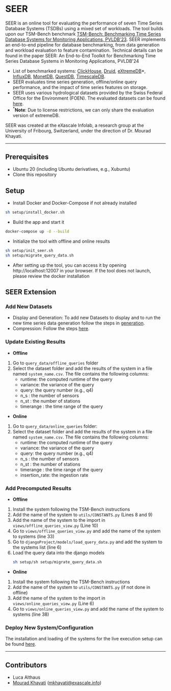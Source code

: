 # SEER

SEER is an online tool for evaluating the performance of seven Time Series Database Systems (TSDBs) using a mixed set of workloads. The tool builds upon our TSM-Bench benchmark [TSM-Bench: Benchmarking Time Series Database Systems for Monitoring Applications, PVLDB'23](https://www.vldb.org/pvldb/vol16/p3363-khelifati.pdf). SEER implements an end-to-end pipeline for database benchmarking, from data generation and workload evaluation to feature contamination. 
Technical details can be found in the paper SEER: An End-to-End Toolkit for Benchmarking Time Series Database Systems in Monitoring Applications, PVLDB'24
- List of benchmarked systems: [ClickHouse](https://clickhouse.com/), [Druid](https://druid.apache.org/), [eXtremeDB](https://www.mcobject.com/)*, [InfluxDB](https://docs.influxdata.com/influxdb/v1.7/), [MonetDB](https://www.monetdb.org/easy-setup/), [QuestDB](https://questdb.io/), [TimescaleDB](https://www.timescale.com/).
- SEER evaluates time series generation, offline/online query performance, and the impact of time series features on storage.
- SEER uses various hydrological datasets provided by the Swiss Federal Office for the Environment (FOEN). The evaluated datasets can be found [here](https://github.com/eXascaleInfolab/TSM-Bench/tree/main/datasets).
- <sup>*</sup>**Note**: Due to license restrictions, we can only share the evaluation version of extremeDB. 


 SEER was created at the eXascale Infolab, a research group at the University of Fribourg, Switzerland, under the direction of Dr. Mourad Khayati. 

___


##  Prerequisites

- Ubuntu 20 (including Ubuntu derivatives, e.g., Xubuntu) 
- Clone this repository 

[//]: # (- Install Docker and Docker-Compose)

[//]: # (___)


## Setup
- Install Docker and Docker-Compose if not already installed
```bash
sh setup/install_docker.sh
```  

- Build the app and start it
```bash
docker-compose up -d --build
```
- Initialize the tool with offline and online results

```bash
sh setup/init_seer.sh
sh setup/migrate_query_data.sh
```
- After setting up the tool, you can access it by opening http://localhost:12007 in your browser. If the tool does not launch, please review the docker installation






## SEER Extension

### Add New Datasets
- Display and Generation: To add new Datasets to display and to run the new time series data generation follow the steps in [generation](generation/README.md).
- Compression: Follow the steps [here](compression_data/README.bd).

### Update Existing Results
- **Offline**
1. Go to `query_data/offline_queries` folder
2. Select the dataset folder and add the results of the system in a file named `system_name.csv`. The file contains the following columns:
    - runtime: the computed runtime of the query
    - variance: the variance of the query
    - query: the query number (e.g., q4)
    - n_s : the number of sensors
    - n_st : the number of stations
    - timerange : the time range of the query
- **Online**
1. Go to `query_data/online_queries` folder:
2. Select the dataset folder and add the results of the system in a file named `system_name.csv`. The file contains the following columns:
    - runtime: the computed runtime of the query
    - variance: the variance of the query
    - query: the query number (e.g., q4)
    - n_s : the number of sensors
    - n_st : the number of stations
    - timerange : the time range of the query
    - insertion_rate: the ingestion rate
  

### Add Precomputed Results
- **Offline**
1. Install the system following the TSM-Bench instructions
2. Add the name of the system to `utils/CONSTANTS.py` (Lines 8 and 9)
3. Add the name of the system to the import in `views/offline_queries_view.py` (Line 10)
4. Go to `views/offline_queries_view.py` and add the name of the system to systems (line 33)
5. Go to `djangoProject/models/load_query_data.py` and add the system to the systems list (line 6)
6. Load the query data into the django models
   ```bash
   sh setup/sh setup/migrate_query_data.sh
   ```
- **Online**
1. Install the system following the TSM-Bench instructions
2. Add the name of the system to `utils/CONSTANTS.py` (if not done in offline)
3. Add the name of the system to the import in `views/online_queries_view.py` (Line 6)
4. Go to `views/online_queries_view.py` and add the name of the system to systems (line 38)



###  Deploy New System/Configuration

The installation and loading of the systems for the live execution setup can be found [here](systems/README.md).

    

___

## Contributors

- Luca Althaus
- [Mourad Khayati](https://exascale.info/members/mourad-khayati/) (mkhayati@exascale.info)







